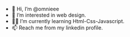 - 👋 Hi, I’m @omnieee
- 👀 I’m interested in web design.
- 👩‍💻 I’m currently learning Html-Css-Javascript.
- 📫 Reach me from my linkedin profile.

<!---
omnieee/omnieee is a ✨ special ✨ repository because its `README.md` (this file) appears on your GitHub profile.
You can click the Preview link to take a look at your changes.
--->
